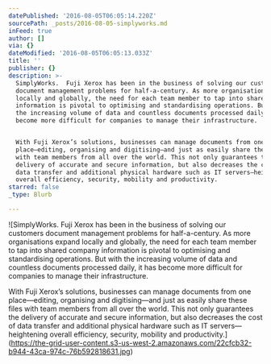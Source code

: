 ```yaml
---
datePublished: '2016-08-05T06:05:14.220Z'
sourcePath: _posts/2016-08-05-simplyworks.md
inFeed: true
author: []
via: {}
dateModified: '2016-08-05T06:05:13.033Z'
title: ''
publisher: {}
description: >-
  SimplyWorks.  Fuji Xerox has been in the business of solving our customers
  document management problems for half-a-century. As more organisations expand
  locally and globally, the need for each team member to tap into shared company
  information is pivotal to optimising and standardising operations. But with
  the increasing volume of data and countless documents processed daily, it has
  become more difficult for companies to manage their infrastructure.


  With Fuji Xerox’s solutions, businesses can manage documents from one
  place—editing, organising and digitising—and just as easily share these files
  with team members from all over the world. This not only guarantees the
  delivery of accurate and secure information, but also decreases the cost of
  data transfer and additional physical hardware such as IT servers—heightening
  overall efficiency, security, mobility and productivity.
starred: false
_type: Blurb

---
```

![SimplyWorks.  Fuji Xerox has been in the business of solving our customers document management problems for half-a-century. As more organisations expand locally and globally, the need for each team member to tap into shared company information is pivotal to optimising and standardising operations. But with the increasing volume of data and countless documents processed daily, it has become more difficult for companies to manage their infrastructure.

With Fuji Xerox’s solutions, businesses can manage documents from one place—editing, organising and digitising—and just as easily share these files with team members from all over the world. This not only guarantees the delivery of accurate and secure information, but also decreases the cost of data transfer and additional physical hardware such as IT servers—heightening overall efficiency, security, mobility and productivity.](https://the-grid-user-content.s3-us-west-2.amazonaws.com/22cfcb32-b944-43ca-974c-76b592818631.jpg)